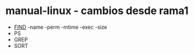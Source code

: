 # manual-linux - cambios desde rama1
-	[FIND](www.github.com)
    -name
    -perm
    -mtime
    -exec
    -size
-	PS
-	GREP
-	SORT

